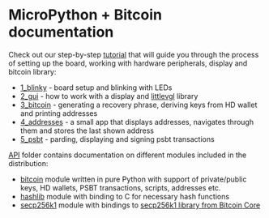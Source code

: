 # MicroPython + Bitcoin documentation

Check out our step-by-step [tutorial](./tutorial) that will guide you through the process of setting up the board, working with hardware peripherals, display and bitcoin library:

- [1_blinky](./tutorial/1_blinky) - board setup and blinking with LEDs
- [2_gui](./tutorial/2_gui) - how to work with a display and [littlevgl](https://littlevgl.com/) library
- [3_bitcoin](./tutorial/3_bitcoin) - generating a recovery phrase, deriving keys from HD wallet and printing addresses
- [4_addresses](./tutorial/4_addresses) - a small app that displays addresses, navigates through them and stores the last shown address
- [5_psbt](./tutorial/5_psbt) - parding, displaying and signing psbt transactions

[API](./api) folder contains documentation on different modules included in the distribution:

- [bitcoin](./api/bitcoin) module written in pure Python with support of private/public keys, HD wallets, PSBT transactions, scripts, addresses etc.
- [hashlib](./api/hashlib) module with binding to C for necessary hash functions
- [secp256k1](./api/secp256k1) module with bindings to [secp256k1 library from Bitcoin Core](https://github.com/bitcoin-core/secp256k1)

